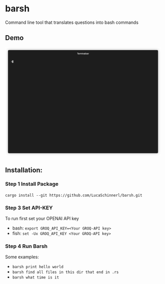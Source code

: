 # barsh
Command line tool that translates questions into bash commands

## Demo

![](https://github.com/LucaSchinnerl/barsh/blob/7-add-demo/demos/hs_demo.gif)


## Installation:

### Step 1 Install Package
`cargo install --git https://github.com/LucaSchinnerl/barsh.git`

### Step 3 Set API-KEY
To run first set your OPENAI API key
- bash: `export GROQ_API_KEY=<Your GROQ-API key>`
- fish: `set -Ux GROQ_API_KEY <Your GROQ-API key>`

### Step 4 Run Barsh
Some examples:
- `barsh print hello world`
- `barsh find all files in this dir that end in .rs`
- `barsh what time is it`
